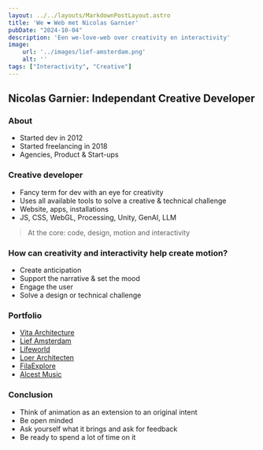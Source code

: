 ```yaml
---
layout: ../../layouts/MarkdownPostLayout.astro
title: 'We ❤️ Web met Nicolas Garnier'
pubDate: "2024-10-04"
description: 'Een we-love-web over creativity en interactivity'
image:
    url: '../images/lief-amsterdam.png'
    alt: ''
tags: ["Interactivity", "Creative"]
---
```


## Nicolas Garnier: Independant Creative Developer

### About
- Started dev in 2012
- Started freelancing in 2018
- Agencies, Product & Start-ups

### Creative developer
- Fancy term for dev with an eye for creativity
- Uses all available tools to solve a creative & technical challenge
- Website, apps, installations
- JS, CSS, WebGL, Processing, Unity, GenAI, LLM

> At the core: code, design, motion and interactivity

### How can creativity and interactivity help create motion?
- Create anticipation
- Support the narrative & set the mood
- Engage the user
- Solve a design or technical challenge

### Portfolio
- [Vita Architecture](https://vitaarchitecture.com/)
- [Lief Amsterdam](https://liefamsterdam.nl/)
- [Lifeworld](https://lifeworld.wetransfer.com/)
- [Loer Architecten](https://loerarchitecten.com/)
- [FilaExplore](https://filaexplore.com/)
- [Alcest Music](https://alcestmusic.com/)

### Conclusion
-  Think of animation as an extension to an original intent
-  Be open minded
-  Ask yourself what it brings and ask for feedback
-  Be ready to spend a lot of time on it
